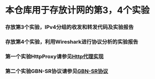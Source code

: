 # 本仓库用于存放计网的第3，4个实验
### 存放第3个实验，IPv4分组的收发和转发代码及实验报告
### 存放第4个实验，利用Wireshark进行协议分析的实验报告
### 第一个实验HttpProxy请参见[Http代理实现](https://github.com/MaXuSun/HttpProxy)
### 第二个实验GBN-SR协议请参见[GBN-SR协议](https://github.com/MaXuSun/GBN-SR)